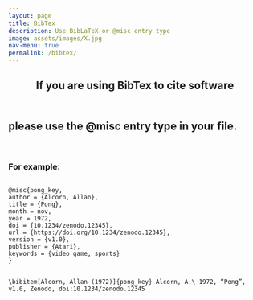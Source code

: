 ```yaml
---
layout: page
title: BibTex
description: Use BibLaTeX or @misc entry type
image: assets/images/X.jpg
nav-menu: true
permalink: /bibtex/
---
```

<!-- Main -->
<div id="main" class="alt">

<!-- One -->
<section id="one">
	<div class="inner">
		<header class="major">
			<h1>If you are using BibTex to cite software</h1>
		</header>

<!-- Content -->
<h2 id="content">please use the @misc entry type in your file.</h2>
<br>
<h3>For example:</h3>	
<pre><code>
@misc{pong_key,
author = {Alcorn, Allan},
title = {Pong},
month = nov,
year = 1972,
doi = {10.1234/zenodo.12345},
url = {https://doi.org/10.1234/zenodo.12345},
version = {v1.0},
publisher = {Atari},
keywords = {video game, sports}
}

\bibitem[Alcorn, Allan (1972)]{pong_key} Alcorn, A.\ 1972, “Pong”, v1.0, Zenodo, doi:10.1234/zenodo.12345
</code></pre>
</div>
